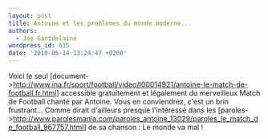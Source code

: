 ```yaml
---
layout: post
title: Antoine et les problèmes du monde moderne...
authors:
  - Joe Gantdelaine
wordpress_id: 615
date: '2010-05-14 13:24:47 +0200'
---
```

Voici le seul [document->http://www.ina.fr/sport/football/video/I00014921/antoine-le-match-de-football.fr.html] accessible gratuitement et légalement du merveilleux Match de Football chanté par Antoine. Vous en conviendrez, c'est un brin frustrant... Comme dirait d'ailleurs presque l'intéressé dans les [paroles->http://www.parolesmania.com/paroles_antoine_13029/paroles_le_match_de_football_967757.html] de sa chanson : Le monde va mal !
